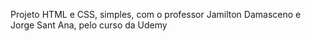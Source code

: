Projeto HTML e CSS, simples, com o professor Jamilton Damasceno e Jorge Sant Ana, pelo curso da Udemy 
